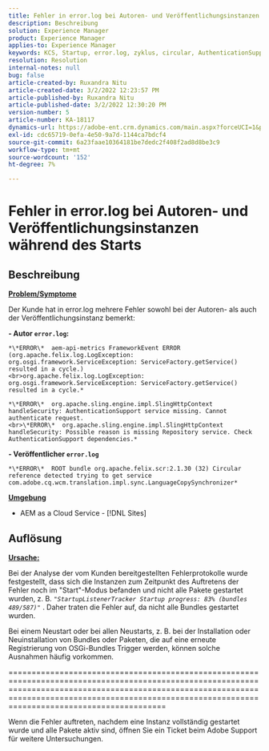 ```yaml
---
title: Fehler in error.log bei Autoren- und Veröffentlichungsinstanzen während des Starts
description: Beschreibung
solution: Experience Manager
product: Experience Manager
applies-to: Experience Manager
keywords: KCS, Startup, error.log, zyklus, circular, AuthenticationSupport
resolution: Resolution
internal-notes: null
bug: false
article-created-by: Ruxandra Nitu
article-created-date: 3/2/2022 12:23:57 PM
article-published-by: Ruxandra Nitu
article-published-date: 3/2/2022 12:30:20 PM
version-number: 5
article-number: KA-18117
dynamics-url: https://adobe-ent.crm.dynamics.com/main.aspx?forceUCI=1&pagetype=entityrecord&etn=knowledgearticle&id=40187aa0-239a-ec11-b400-00224805ad55
exl-id: cdc65719-0efa-4e50-9a7d-1144ca7bdcf4
source-git-commit: 6a23faae10364181be7dedc2f408f2ad8d8be3c9
workflow-type: tm+mt
source-wordcount: '152'
ht-degree: 7%

---
```


# Fehler in error.log bei Autoren- und Veröffentlichungsinstanzen während des Starts

## Beschreibung


<u><b>Problem/Symptome</b></u>

Der Kunde hat in error.log mehrere Fehler sowohl bei der Autoren- als auch der Veröffentlichungsinstanz bemerkt:

<b>- Autor `error.log`:</b>

```
*\*ERROR\*  aem-api-metrics FrameworkEvent ERROR (org.apache.felix.log.LogException: org.osgi.framework.ServiceException: ServiceFactory.getService() resulted in a cycle.)
<br>org.apache.felix.log.LogException: org.osgi.framework.ServiceException: ServiceFactory.getService() resulted in a cycle.*
```


```
*\*ERROR\*  org.apache.sling.engine.impl.SlingHttpContext handleSecurity: AuthenticationSupport service missing. Cannot authenticate request.
<br>\*ERROR\*  org.apache.sling.engine.impl.SlingHttpContext handleSecurity: Possible reason is missing Repository service. Check AuthenticationSupport dependencies.*
```


<b>- Veröffentlicher `error.log`</b>

```
*\*ERROR\*  ROOT bundle org.apache.felix.scr:2.1.30 (32) Circular reference detected trying to get service com.adobe.cq.wcm.translation.impl.sync.LanguageCopySynchronizer*
```


<u><b>Umgebung</b></u>

- AEM as a Cloud Service - [!DNL Sites]



## Auflösung


<u><b>Ursache:</b></u>

Bei der Analyse der vom Kunden bereitgestellten Fehlerprotokolle wurde festgestellt, dass sich die Instanzen zum Zeitpunkt des Auftretens der Fehler noch im &quot;Start&quot;-Modus befanden und nicht alle Pakete gestartet wurden, z. B. *`"StartupListenerTracker Startup progress: 83% (bundles 489/587)"`* . Daher traten die Fehler auf, da nicht alle Bundles gestartet wurden.

Bei einem Neustart oder bei allen Neustarts, z. B. bei der Installation oder Neuinstallation von Bundles oder Paketen, die auf eine erneute Registrierung von OSGi-Bundles Trigger werden, können solche Ausnahmen häufig vorkommen.



==========================================================================================================================================================================================================================================================

Wenn die Fehler auftreten, nachdem eine Instanz vollständig gestartet wurde und alle Pakete aktiv sind, öffnen Sie ein Ticket beim Adobe Support für weitere Untersuchungen.
